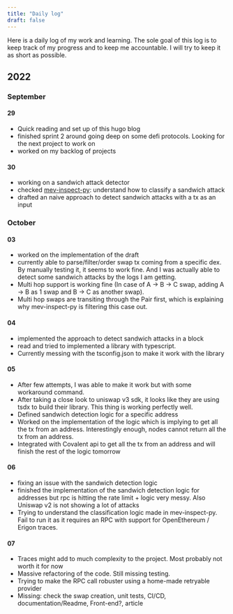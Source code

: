 ```yaml
---
title: "Daily log"
draft: false
---
```


Here is a daily log of my work and learning. The sole goal of this log is to keep track of my progress and to keep me accountable. I will try to keep it as short as possible.

## 2022
### September
#### 29
* Quick reading and set up of this hugo blog
* finished sprint 2 around going deep on some defi protocols. Looking for the next project to work on
* worked on my backlog of projects
#### 30
* working on a sandwich attack detector
* checked [mev-inspect-py](https://github.com/flashbots/mev-inspect-py/blob/main/mev_inspect/sandwiches.py): understand how to classify a sandwich attack 
* drafted an naive approach to detect sandwich attacks with a tx as an input
### October
#### 03
* worked on the implementation of the draft
* currently able to parse/filter/order swap tx coming from a specific dex. By manually testing it, it seems to work fine. And I was actually able to detect some sandwich attacks by the logs I am getting.
* Multi hop support is working fine (In case of A -> B -> C swap, adding A -> B as 1 swap and B -> C as another swap).
* Multi hop swaps are transiting through the Pair first, which is explaining why mev-inspect-py is filtering this case out. 
#### 04
* implemented the approach to detect sandwich attacks in a block
* read and tried to implemented a library with typescript.
* Currently messing with the tsconfig.json to make it work with the library
#### 05
* After few attempts, I was able to make it work but with some workaround command.
* After taking a close look to uniswap v3 sdk, it looks like they are using tsdx to build their library. This thing is working perfectly well.
* Defined sandwich detection logic for a specific address
* Worked on the implementation of the logic which is implying to get all the tx from an address. Interestingly enough, nodes cannot return all the tx from an address. 
* Integrated with Covalent api to get all the tx from an address and will finish the rest of the logic tomorrow
#### 06
* fixing an issue with the sandwich detection logic
* finished the implementation of the sandwich detection logic for addresses but rpc is hitting the rate limit + logic very messy. Also Uniswap v2 is not showing a lot of attacks
* Trying to understand the classification logic made in mev-inspect-py. Fail to run it as it requires an RPC with support for OpenEthereum / Erigon traces.
#### 07
* Traces might add to much complexity to the project. Most probably not worth it for now
* Massive refactoring of the code. Still missing testing.
* Trying to make the RPC call robuster using a home-made retryable provider
* Missing: check the swap creation, unit tests, CI/CD, documentation/Readme, Front-end?, article
